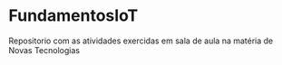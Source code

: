 # FundamentosIoT

  Repositorio com as atividades exercidas em sala de aula na matéria de Novas Tecnologias
